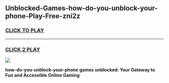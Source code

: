 
## Unblocked-Games-how-do-you-unblock-your-phone-Play-Free-zni2z
<h3>
<a href="https://premium76.site?title=how-do-you-unblock-your-phone&ref=19M">CLICK TO PLAY</a></h3>
<hr>

<h3>
<a href="https://premium76.site?title=how-do-you-unblock-your-phone&ref=19M">CLICK 2 PLAY</a>
  
</h3>

<a href="https://premium76.site?title=how-do-you-unblock-your-phone&ref=19M"><img src="https://clearcache.store/games.png"></a>


**how-do-you-unblock-your-phone games unblocked: Your Gateway to Fun and Accessible Online Gaming**
